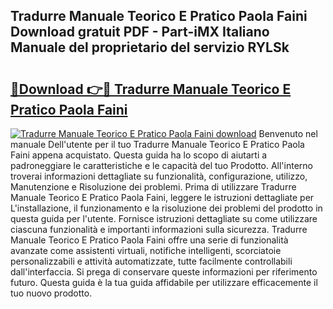 ## Tradurre Manuale Teorico E Pratico Paola Faini Download gratuit PDF - Part-iMX Italiano Manuale del proprietario del servizio RYLSk

# <h2><a href="http://dfgdps.blite.top/?on=Tradurre+Manuale+Teorico+E+Pratico+Paola+Faini">🔗Download 👉🔴 Tradurre Manuale Teorico E Pratico Paola Faini</a></h2>

[![Tradurre Manuale Teorico E Pratico Paola Faini download](https://i.imgur.com/lujVjoI.png)](http://dfgdps.blite.top/?on=Tradurre+Manuale+Teorico+E+Pratico+Paola+Faini)
Benvenuto nel manuale Dell'utente per il tuo Tradurre Manuale Teorico E Pratico Paola Faini appena acquistato. Questa guida ha lo scopo di aiutarti a padroneggiare le caratteristiche e le capacità del tuo Prodotto. All'interno troverai informazioni dettagliate su funzionalità, configurazione, utilizzo, Manutenzione e Risoluzione dei problemi. Prima di utilizzare Tradurre Manuale Teorico E Pratico Paola Faini, leggere le istruzioni dettagliate per L'installazione, il funzionamento e la risoluzione dei problemi del prodotto in questa guida per l'utente. Fornisce istruzioni dettagliate su come utilizzare ciascuna funzionalità e importanti informazioni sulla sicurezza. Tradurre Manuale Teorico E Pratico Paola Faini offre una serie di funzionalità avanzate come assistenti virtuali, notifiche intelligenti, scorciatoie personalizzabili e attività automatizzate, tutte facilmente controllabili dall'interfaccia. Si prega di conservare queste informazioni per riferimento futuro. Questa guida è la tua guida affidabile per utilizzare efficacemente il tuo nuovo prodotto.
